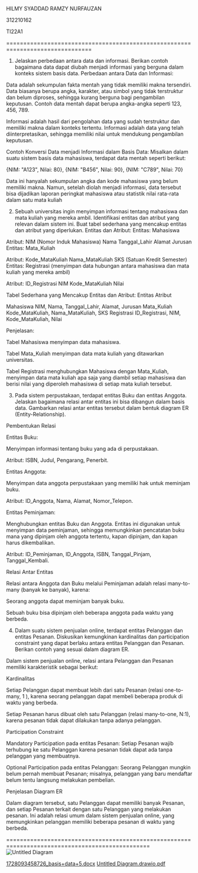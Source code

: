 HILMY SYADDAD RAMZY NURFAUZAN

312210162

TI22A1

===============================================================================

1. Jelaskan perbedaan antara data dan informasi. Berikan contoh bagaimana data dapat diubah menjadi informasi yang berguna dalam konteks sistem basis data.
   Perbedaan antara Data dan Informasi:

Data adalah sekumpulan fakta mentah yang tidak memiliki makna tersendiri. Data biasanya berupa angka, karakter, atau simbol yang tidak terstruktur dan belum diproses, sehingga kurang berguna bagi pengambilan keputusan. Contoh data mentah dapat berupa angka-angka seperti 123, 456, 789.

Informasi adalah hasil dari pengolahan data yang sudah terstruktur dan memiliki makna dalam konteks tertentu. Informasi adalah data yang telah diinterpretasikan, sehingga memiliki nilai untuk mendukung pengambilan keputusan.

Contoh Konversi Data menjadi Informasi dalam Basis Data: Misalkan dalam suatu sistem basis data mahasiswa, terdapat data mentah seperti berikut:

{NIM: "A123", Nilai: 80}, {NIM: "B456", Nilai: 90}, {NIM: "C789", Nilai: 70}

Data ini hanyalah sekumpulan angka dan kode mahasiswa yang belum memiliki makna. Namun, setelah diolah menjadi informasi, data tersebut bisa dijadikan laporan peringkat mahasiswa atau statistik nilai rata-rata dalam satu mata kuliah

2.  Sebuah universitas ingin menyimpan informasi tentang mahasiswa dan mata kuliah yang mereka ambil. Identifikasi entitas dan atribut yang relevan dalam sistem ini. Buat tabel sederhana yang mencakup entitas dan atribut yang diperlukan.
   Entitas dan Atribut:
Entitas: Mahasiswa

Atribut:
NIM (Nomor Induk Mahasiswa)
Nama
Tanggal_Lahir
Alamat
Jurusan
Entitas: Mata_Kuliah


Atribut:
Kode_MataKuliah
Nama_MataKuliah
SKS (Satuan Kredit Semester)
Entitas: Registrasi (menyimpan data hubungan antara mahasiswa dan mata kuliah yang mereka ambil)


Atribut:
ID_Registrasi
NIM
Kode_MataKuliah
Nilai


Tabel Sederhana yang Mencakup Entitas dan Atribut:
Entitas	Atribut

Mahasiswa	NIM, Nama, Tanggal_Lahir, Alamat, Jurusan
Mata_Kuliah	Kode_MataKuliah, Nama_MataKuliah, SKS
Registrasi	ID_Registrasi, NIM, Kode_MataKuliah, Nilai

Penjelasan:

Tabel Mahasiswa menyimpan data mahasiswa.

Tabel Mata_Kuliah menyimpan data mata kuliah yang ditawarkan universitas.

Tabel Registrasi menghubungkan Mahasiswa dengan Mata_Kuliah,
menyimpan data mata kuliah apa saja yang diambil setiap mahasiswa dan berisi nilai yang diperoleh mahasiswa di setiap mata kuliah tersebut.

3.  Pada sistem perpustakaan, terdapat entitas Buku dan entitas Anggota. Jelaskan bagaimana relasi antar entitas ini bisa dibangun dalam basis data. Gambarkan relasi antar entitas tersebut dalam bentuk diagram ER (Entity-Relationship).

   Pembentukan Relasi
   
Entitas Buku:

Menyimpan informasi tentang buku yang ada di perpustakaan.

Atribut: ISBN, Judul, Pengarang, Penerbit.

Entitas Anggota:

Menyimpan data anggota perpustakaan yang memiliki hak untuk meminjam buku.

Atribut: ID_Anggota, Nama, Alamat, Nomor_Telepon.

Entitas Peminjaman:

Menghubungkan entitas Buku dan Anggota. Entitas ini digunakan untuk menyimpan data peminjaman, sehingga memungkinkan pencatatan buku mana yang dipinjam oleh anggota tertentu, kapan dipinjam, dan kapan harus dikembalikan.

Atribut: ID_Peminjaman, ID_Anggota, ISBN, Tanggal_Pinjam, Tanggal_Kembali.

Relasi Antar Entitas

Relasi antara Anggota dan Buku melalui Peminjaman adalah relasi many-to-many (banyak ke banyak), karena:

Seorang anggota dapat meminjam banyak buku.

Sebuah buku bisa dipinjam oleh beberapa anggota pada waktu yang berbeda.

4.  Dalam suatu sistem penjualan online, terdapat entitas Pelanggan dan entitas Pesanan. Diskusikan kemungkinan kardinalitas dan participation constraint yang dapat berlaku antara entitas Pelanggan dan Pesanan. Berikan contoh yang sesuai dalam diagram ER.

   Dalam sistem penjualan online, relasi antara Pelanggan dan Pesanan memiliki karakteristik sebagai berikut:
   

Kardinalitas

Setiap Pelanggan dapat membuat lebih dari satu Pesanan (relasi one-to-many, 1
), karena seorang pelanggan dapat membeli beberapa produk di waktu yang berbeda.

Setiap Pesanan harus dibuat oleh satu Pelanggan (relasi many-to-one, N:1), karena pesanan tidak dapat dilakukan tanpa adanya pelanggan.

   Participation Constraint
   
Mandatory Participation pada entitas Pesanan: Setiap Pesanan wajib terhubung ke satu Pelanggan karena pesanan tidak dapat ada tanpa pelanggan yang membuatnya.

Optional Participation pada entitas Pelanggan: Seorang Pelanggan mungkin belum pernah membuat Pesanan; misalnya, pelanggan yang baru mendaftar belum tentu langsung melakukan pembelian.

Penjelasan Diagram ER

Dalam diagram tersebut, satu Pelanggan dapat memiliki banyak Pesanan, dan setiap Pesanan terkait dengan satu Pelanggan yang melakukan pesanan. Ini adalah relasi umum dalam sistem penjualan online, yang memungkinkan pelanggan memiliki beberapa pesanan di waktu yang berbeda.




================================================================================================
![Untitled Diagram](https://github.com/user-attachments/assets/b36c2fad-6c03-483c-8fc0-73e09cad943e)

[1728093458726_basis+data+5.docx](https://github.com/user-attachments/files/17515058/1728093458726_basis%2Bdata%2B5.docx)
[Untitled Diagram.drawio.pdf](https://github.com/user-attachments/files/17515341/Untitled.Diagram.drawio.pdf)
